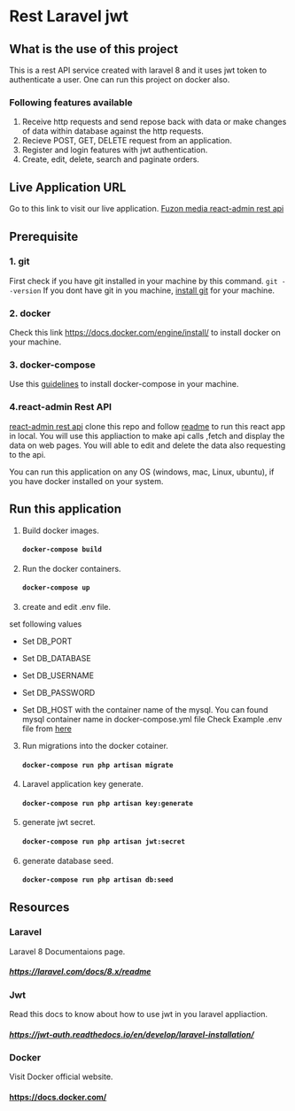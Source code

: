 # Rest Laravel jwt 

## What is the use of this project
  This is a rest API service created with laravel 8 and it uses jwt token to authenticate a user.
  One can run this project on docker also. 
  ### Following features available
  1. Receive http requests and send repose back with data or make
     changes of data within database against the http requests.
  2. Recieve POST, GET, DELETE request from an application.
  3. Register and login features with jwt authentication.
  4. Create, edit, delete, search and paginate orders.


## Live Application URL
  Go to this link to visit our live application.
  [Fuzon media react-admin rest api](https://google.com "Live Application Link")


## Prerequisite

### 1. git 
First check if you have git installed in your machine by this command.
`git --version`
If you dont have git in you machine, [install git](https://github.com/git-guides/install-git) for your machine.


### 2. docker
Check this link <https://docs.docker.com/engine/install/>
to install docker on your machine.


### 3. docker-compose
Use this [guidelines](https://docs.docker.com/compose/install/ "install docker-compose") to install docker-compose in your machine.


### 4.react-admin Rest API
[react-admin rest api](https://github.com/fuzonmedia-projects/react-admin-rest-api "react-admin application's github repo") clone this repo and follow [readme](https://github.com/fuzonmedia-projects/react-admin-rest-api/blob/master/README.md) to run this react app in local. You will use this appliaction to make api calls ,fetch and display the data
on web pages. You will able to edit and delete the data also requesting to the api.


You can run this application on any OS (windows, mac, Linux, ubuntu), if you have docker installed on 
your system.

## Run this application

1. Build docker images. 
   #### `docker-compose build`

2. Run the docker containers.
   #### `docker-compose up`

3. create and edit .env file.
   
set following values

   * Set DB_PORT 
   * Set DB_DATABASE
   * Set DB_USERNAME 
   * Set DB_PASSWORD

   * Set DB_HOST with the container name of the mysql.
       You can found mysql container name in docker-compose.yml file
       Check Example .env file from [here](https://raw.githubusercontent.com/laravel/laravel/8.x/.env.example ".env file")

3. Run migrations into the docker cotainer.
   #### `docker-compose run php artisan migrate`

4. Laravel application key generate.
   #### `docker-compose run php artisan key:generate`

5. generate jwt secret. 
   #### `docker-compose run php artisan jwt:secret`

6. generate database seed.
   #### `docker-compose run php artisan db:seed`

## Resources
### Laravel 
  Laravel 8 Documentaions page.
  ##### <https://laravel.com/docs/8.x/readme>

### Jwt
   Read this docs to know about how to use jwt in you laravel appliaction.
   ##### <https://jwt-auth.readthedocs.io/en/develop/laravel-installation/>

### Docker
   Visit Docker official website.
   #### <https://docs.docker.com/>








      
    
   
  
